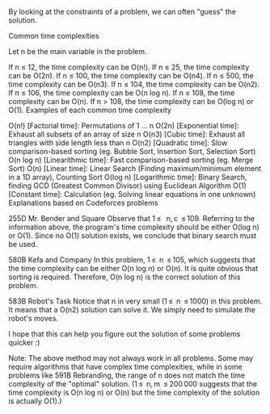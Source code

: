 By looking at the constraints of a problem, we can often "guess" the solution.

Common time complexities

Let n be the main variable in the problem.

If n ≤ 12, the time complexity can be O(n!).
If n ≤ 25, the time complexity can be O(2n).
If n ≤ 100, the time complexity can be O(n4).
If n ≤ 500, the time complexity can be O(n3).
If n ≤ 104, the time complexity can be O(n2).
If n ≤ 106, the time complexity can be O(n log n).
If n ≤ 108, the time complexity can be O(n).
If n > 108, the time complexity can be O(log n) or O(1).
Examples of each common time complexity

O(n!) [Factorial time]: Permutations of 1 ... n
O(2n) [Exponential time]: Exhaust all subsets of an array of size n
O(n3) [Cubic time]: Exhaust all triangles with side length less than n
O(n2) [Quadratic time]: Slow comparison-based sorting (eg. Bubble Sort, Insertion Sort, Selection Sort)
O(n log n) [Linearithmic time]: Fast comparison-based sorting (eg. Merge Sort)
O(n) [Linear time]: Linear Search (Finding maximum/minimum element in a 1D array), Counting Sort
O(log n) [Logarithmic time]: Binary Search, finding GCD (Greatest Common Divisor) using Euclidean Algorithm
O(1) [Constant time]: Calculation (eg. Solving linear equations in one unknown)
Explanations based on Codeforces problems

255D Mr. Bender and Square
Observe that 1 ≤   n, c  ≤ 109. Referring to the information above, the program's time complexity should be either O(log n) or O(1). Since no O(1) solution exists, we conclude that binary search must be used.

580B Kefa and Company
In this problem, 1 ≤  n  ≤ 105, which suggests that the time complexity can be either O(n log n) or O(n). It is quite obvious that sorting is required. Therefore, O(n log n) is the correct solution of this problem.

583B Robot's Task
Notice that n in very small (1 ≤  n  ≤ 1000) in this problem. It means that a O(n2) solution can solve it. We simply need to simulate the robot's moves.

I hope that this can help you figure out the solution of some problems quicker :)

Note: The above method may not always work in all problems. Some may require algorithms that have complex time complexities, while in some problems like 591B Rebranding, the range of n does not match the time complexity of the "optimal" solution. (1 ≤  n, m  ≤ 200 000 suggests that the time complexity is O(n log n) or O(n) but the time complexity of the solution is actually O(1).)